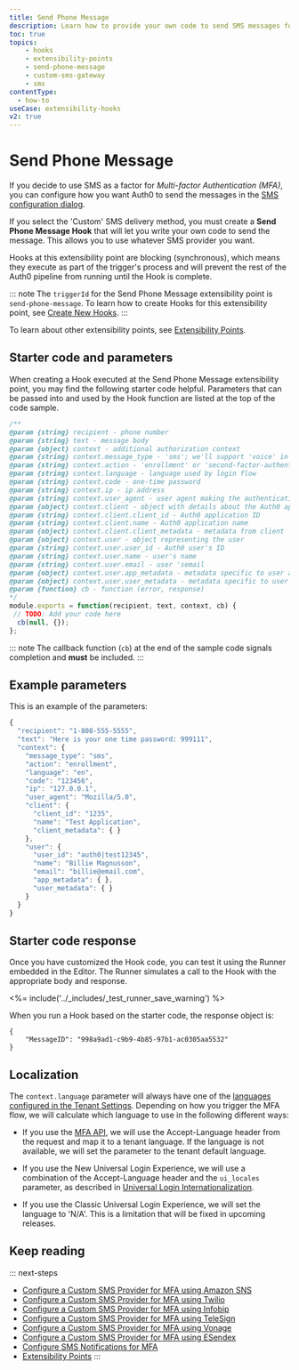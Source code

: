 ```yaml
---
title: Send Phone Message
description: Learn how to provide your own code to send SMS messages for MFA
toc: true
topics:
    - hooks
    - extensibility-points
    - send-phone-message
    - custom-sms-gateway
    - sms
contentType:
  - how-to
useCase: extensibility-hooks
v2: true
---
```

# Send Phone Message

If you decide to use SMS as a factor for <dfn data-key="multifactor-authentication">Multi-factor Authentication (MFA)</dfn>, you can configure how you want Auth0 to send the messages in the [SMS configuration dialog](/mfa/guides/configure-sms#administrative-setup).

If you select the 'Custom' SMS delivery method, you must create a **Send Phone Message Hook** that will let you write your own code to send the message. This allows you to use whatever SMS provider you want.

Hooks at this extensibility point are blocking (synchronous), which means they execute as part of the trigger's process and will prevent the rest of the Auth0 pipeline from running until the Hook is complete.

::: note
The `triggerId` for the Send Phone Message extensibility point is `send-phone-message`. To learn how to create Hooks for this extensibility point, see [Create New Hooks](/hooks/create).
:::

To learn about other extensibility points, see [Extensibility Points](/hooks/extensibility-points).

## Starter code and parameters

When creating a Hook executed at the Send Phone Message extensibility point, you may find the following starter code helpful. Parameters that can be passed into and used by the Hook function are listed at the top of the code sample.

```js
/**
@param {string} recipient - phone number
@param {string} text - message body
@param {object} context - additional authorization context
@param {string} context.message_type - 'sms'; we'll support 'voice' in the future too
@param {string} context.action - 'enrollment' or 'second-factor-authentication'
@param {string} context.language - language used by login flow
@param {string} context.code - one-time password
@param {string} context.ip - ip address
@param {string} context.user_agent - user agent making the authentication request
@param {object} context.client - object with details about the Auth0 application
@param {string} context.client.client_id - Auth0 application ID
@param {string} context.client.name - Auth0 application name
@param {object} context.client.client_metadata - metadata from client
@param {object} context.user - object representing the user
@param {string} context.user.user_id - Auth0 user's ID
@param {string} context.user.name - user's name
@param {string} context.user.email - user 'semail
@param {object} context.user.app_metadata - metadata specific to user and application
@param {object} context.user.user_metadata - metadata specific to user
@param {function} cb - function (error, response)
*/
module.exports = function(recipient, text, context, cb) {
 // TODO: Add your code here
  cb(null, {});
};
```

::: note
The callback function (`cb`) at the end of the sample code signals completion and **must** be included.
:::

## Example parameters

This is an example of the parameters:

```js
{
  "recipient": "1-808-555-5555",
  "text": "Here is your one time password: 999111",
  "context": {
    "message_type": "sms",
    "action": "enrollment",
    "language": "en",
    "code": "123456",
    "ip": "127.0.0.1",
    "user_agent": "Mozilla/5.0",
    "client": {
      "client_id": "1235",
      "name": "Test Application",
      "client_metadata": { }
    },
    "user": {
      "user_id": "auth0|test12345",
      "name": "Billie Magnusson",
      "email": "billie@email.com",
      "app_metadata": { },
      "user_metadata": { }
    }
  }
}
```

## Starter code response

Once you have customized the Hook code, you can test it using the Runner embedded in the Editor. The Runner simulates a call to the Hook with the appropriate body and response.

<%= include('../_includes/_test_runner_save_warning') %>

When you run a Hook based on the starter code, the response object is:

```
{
    "MessageID": "998a9ad1-c9b9-4b85-97b1-ac0305aa5532"
}
```

## Localization

The `context.language` parameter will always have one of the [languages configured in the Tenant Settings](/universal-login/i18n). Depending on how you trigger the MFA flow, we will calculate which language to use in the following different ways:

- If you use the [MFA API](/mfa/concepts/mfa-api), we will use the Accept-Language header from the request and map it to a tenant language. If the language is not available, we will set the parameter to the tenant default language.

- If you use the New Universal Login Experience, we will use a combination of the Accept-Language header and the `ui_locales` parameter, as described in [Universal Login Internationalization](/universal-login/i18n#language-selection).

- If you use the Classic Universal Login Experience, we will set the language to 'N/A'. This is a limitation that will be fixed in upcoming releases.

## Keep reading

::: next-steps
- [Configure a Custom SMS Provider for MFA using Amazon SNS](/mfa/send-phone-message-hook-amazon-sns)
- [Configure a Custom SMS Provider for MFA using Twilio](/mfa/send-phone-message-hook-twilio)
- [Configure a Custom SMS Provider for MFA using Infobip](/mfa/send-phone-message-hook-infobip)
- [Configure a Custom SMS Provider for MFA using TeleSign](/mfa/send-phone-message-hook-telesign)
- [Configure a Custom SMS Provider for MFA using Vonage](/mfa/send-phone-message-hook-vonage)
- [Configure a Custom SMS Provider for MFA using ESendex](/mfa/send-phone-message-hook-esendex)
- [Configure SMS Notifications for MFA](/mfa/guides/configure-sms)
- [Extensibility Points](/hooks/extensibility-points)
:::
